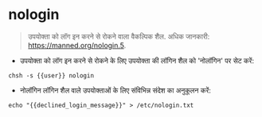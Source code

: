# nologin

> उपयोक्ता को लॉग इन करने से रोकने वाला वैकल्पिक शैल.
> अधिक जानकारी: <https://manned.org/nologin.5>.

- उपयोक्ता को लॉग इन करने से रोकने के लिए उपयोक्ता की लॉगिन शैल को 'नोलॉगिन' पर सेट करें:

`chsh -s {{user}} nologin`

- नोलॉगिन लॉगिन शैल वाले उपयोक्ताओं के लिए संविभिन्न संदेश का अनुकूलन करें:

`echo "{{declined_login_message}}" > /etc/nologin.txt`
